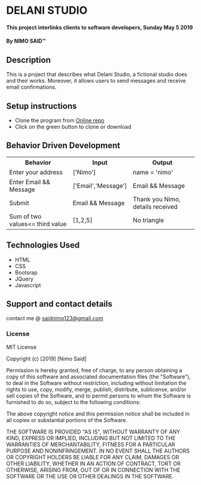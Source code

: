 # DELANI STUDIO
#### This project interlinks clients to software developers, Sunday May 5 2019
#### By **NIMO SAID**&trade;

## Description
This is a project that describes what Delani Studio, a fictional studio does and their works. Moreover, it allows users to send messages and receive email confirmations.

## Setup instructions
* Clone the program from [Online repo](https://github.com/nimosaid/project-3)
* Click on the green button to clone or download

## Behavior Driven Development
<table>
    <tr>
      <th>Behavior</th>
      <th>Input</th>
      <th>Output</th>   
    </tr>
    <tr>
        <td>Enter your address</td>
        <td>['Nimo']</td>
        <td>name = 'nimo'</td>
    </tr>
    <tr>
        <td>Enter Email && Message</td>
        <td>['Email','Message']</td>
        <td>Email && Message</td>
    </tr>
    <tr>
        <td>Submit</td>
        <td>Email && Message</td>
        <td>Thank you Nimo, details received</td>
    </tr>
    <tr>
        <td>Sum of two values<= third value </td>
        <td>[1,2,5]</td>
        <td>No triangle</td>
    </tr>    
</table>

## Technologies Used
* HTML
* CSS
* Bootsrap
* JQuery
* Javascript

## Support and contact details
contact me @ saidnimo123@gmail.com
### License
MIT License

Copyright (c) [2019] [Nimo Said]

Permission is hereby granted, free of charge, to any person obtaining a copy
of this software and associated documentation files (the "Software"), to deal
in the Software without restriction, including without limitation the rights
to use, copy, modify, merge, publish, distribute, sublicense, and/or sell
copies of the Software, and to permit persons to whom the Software is
furnished to do so, subject to the following conditions:

The above copyright notice and this permission notice shall be included in all
copies or substantial portions of the Software.

THE SOFTWARE IS PROVIDED "AS IS", WITHOUT WARRANTY OF ANY KIND, EXPRESS OR
IMPLIED, INCLUDING BUT NOT LIMITED TO THE WARRANTIES OF MERCHANTABILITY,
FITNESS FOR A PARTICULAR PURPOSE AND NONINFRINGEMENT. IN NO EVENT SHALL THE
AUTHORS OR COPYRIGHT HOLDERS BE LIABLE FOR ANY CLAIM, DAMAGES OR OTHER
LIABILITY, WHETHER IN AN ACTION OF CONTRACT, TORT OR OTHERWISE, ARISING FROM,
OUT OF OR IN CONNECTION WITH THE SOFTWARE OR THE USE OR OTHER DEALINGS IN THE
SOFTWARE.
